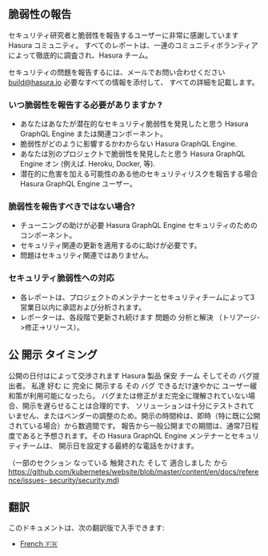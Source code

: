 ## 脆弱性の報告

セキュリティ研究者と脆弱性を報告するユーザーに非常に感謝しています Hasura コミュニティ。 
すべてのレポートは、一連のコミュニティボランティアによって徹底的に調査され、Hasura チーム。

セキュリティの問題を報告するには、メールでお問い合わせください  [build@hasura.io](mailto:build@hasura.io) 必要なすべての情報を添付して、
すべての詳細を記載します。

### いつ脆弱性を報告する必要がありますか ?

- あなたはあなたが潜在的なセキュリティ脆弱性を発見したと思う Hasura GraphQL Engine または関連コンポーネント。
- 脆弱性がどのように影響するかわからない Hasura GraphQL Engine.
- あなたは別のプロジェクトで脆弱性を発見したと思う Hasura GraphQL Engine オン (例えば. Heroku, Docker, 等).
- 潜在的に危害を加える可能性のある他のセキュリティリスクを報告する場合 Hasura GraphQL Engine ユーザー。

### 脆弱性を報告すべきではない場合?

- チューニングの助けが必要 Hasura GraphQL Engine セキュリティのためのコンポーネント。
- セキュリティ関連の更新を適用するのに助けが必要です。
- 問題はセキュリティ関連ではありません。

### セキュリティ脆弱性への対応

- 各レポートは、プロジェクトのメンテナーとセキュリティチームによって3営業日以内に承認および分析されます。
- レポーターは、各段階で更新され続けます 問題の 分析と解決 （トリアージ->修正->リリース）。

## 公 開示 タイミング

公開の日付はによって交渉されます Hasura 製品 保安 チーム そしてその バグ提出者。 私達 好む に 完全に 開示する その バグ できるだけ速やかに 
ユーザー緩和策が利用可能になったら。 バグまたは修正がまだ完全に理解されていない場合、開示を遅らせることは合理的です、 
ソリューションは十分にテストされていません、またはベンダーの調整のため。開示の時間枠は、即時（特に既に公開されている場合）から数週間です。
報告から一般公開までの期間は、通常7日程度であると予想されます。その Hasura GraphQL Engine メンテナーとセキュリティチームは、
開示日を設定する最終的な電話をかけます。

（一部のセクション なっている 触発された そして 適合しました から 
[https://github.com/kubernetes/website/blob/master/content/en/docs/reference/issues-
security/security.md](https://github.com/kubernetes/website/blob/master/content/en/docs/reference/issues-security/security.md))

## 翻訳
このドキュメントは、次の翻訳版で入手できます:
- [French :fr:](translations/SECURITY.french.md)
